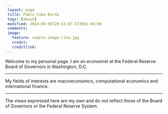 ```yaml
---
 layout: page
 title: Pablo Cuba-Borda
 tags: [about]
 modified: 2014-08-08T20:53:07.573882-04:00
 comments: 
 image:
   feature: sample-image-line.jpg
   credit: 
   creditlink: 
---
```

Welcome to my personal page. I am an economist at the Federal Reserve Board of Governors in Washington, D.C.

---
My fields of interests are macroeconomics, computational economics and international finance.

---

The views expressed here are my own and do not reflect those of the Board of Governors or the Federal Reserve System.
 
<!--## Minimal Mistakes is all about:
 * Responsive templates. Looking good on mobile, tablet, and desktop.
 * Gracefully degrading in older browsers. Compatible with Internet Explorer 8+ and all modern browsers.
 * Minimal embellishments -- content first.
 * Optional large feature images for posts and pages.
 * Simple and clear permalink structure.
 * [Custom 404 page](http://mmistakes.github.io/minimal-mistakes/404.html) to get you started.
 * Support for Disqus Comments
<a markdown="0" href="{{ site.url }}/theme-setup" class="btn">Install Minimal Mistakes Theme</a> -->
